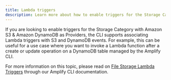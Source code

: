 ```yaml
---
title: Lambda triggers
description: Learn more about how to enable triggers for the Storage Category with Amazon S3 & Amazon DynamoDB as Providers. The CLI supports associating Lambda triggers with S3 and DynamoDB events. 
---
```


If you are looking to enable triggers for the Storage Category with Amazon S3 & Amazon DynamoDB as Providers, the CLI supports associating Lambda triggers with S3 and DynamoDB events. For example, this can be useful for a use case where you want to invoke a Lambda function after a create or update operation on a DynamoDB table managed by the Amplify CLI. 

For more information on this topic, please read on [File Storage Lambda Triggers](~/cli/usage/lambda-triggers.md#s3-lambda-triggers) through our Amplify CLI documentation.